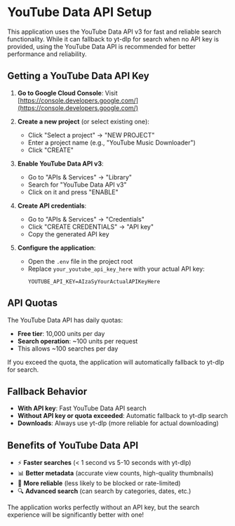 # YouTube Data API Setup

This application uses the YouTube Data API v3 for fast and reliable search functionality. While it can fallback to yt-dlp for search when no API key is provided, using the YouTube Data API is recommended for better performance and reliability.

## Getting a YouTube Data API Key

1. **Go to Google Cloud Console**: Visit [https://console.developers.google.com/](https://console.developers.google.com/)

2. **Create a new project** (or select existing one):
   - Click "Select a project" → "NEW PROJECT"
   - Enter a project name (e.g., "YouTube Music Downloader")
   - Click "CREATE"

3. **Enable YouTube Data API v3**:
   - Go to "APIs & Services" → "Library"
   - Search for "YouTube Data API v3"
   - Click on it and press "ENABLE"

4. **Create API credentials**:
   - Go to "APIs & Services" → "Credentials"
   - Click "CREATE CREDENTIALS" → "API key"
   - Copy the generated API key

5. **Configure the application**:
   - Open the `.env` file in the project root
   - Replace `your_youtube_api_key_here` with your actual API key:
     ```
     YOUTUBE_API_KEY=AIzaSyYourActualAPIKeyHere
     ```

## API Quotas

The YouTube Data API has daily quotas:
- **Free tier**: 10,000 units per day
- **Search operation**: ~100 units per request
- This allows ~100 searches per day

If you exceed the quota, the application will automatically fallback to yt-dlp for search.

## Fallback Behavior

- **With API key**: Fast YouTube Data API search
- **Without API key or quota exceeded**: Automatic fallback to yt-dlp search
- **Downloads**: Always use yt-dlp (more reliable for actual downloading)

## Benefits of YouTube Data API

- ⚡ **Faster searches** (< 1 second vs 5-10 seconds with yt-dlp)
- 📊 **Better metadata** (accurate view counts, high-quality thumbnails)
- 🚀 **More reliable** (less likely to be blocked or rate-limited)
- 🔍 **Advanced search** (can search by categories, dates, etc.)

The application works perfectly without an API key, but the search experience will be significantly better with one!